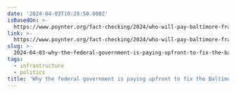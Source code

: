 ```yaml
---
date: '2024-04-03T10:28:50.000Z'
isBasedOn: >-
  https://www.poynter.org/fact-checking/2024/who-will-pay-baltimore-francis-scott-key-bridge/
link: >-
  https://www.poynter.org/fact-checking/2024/who-will-pay-baltimore-francis-scott-key-bridge/
slug: >-
  2024-04-03-why-the-federal-government-is-paying-upfront-to-fix-the-baltimore-bridge
tags:
  - infrastructure
  - politics
title: 'Why the federal government is paying upfront to fix the Baltimore bridge - '
---
```


